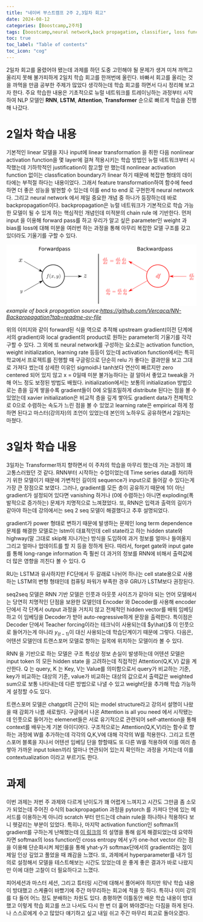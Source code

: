 ```yaml
---
title: "네이버 부스트캠프 2주 2,3일차 회고"
date: 2024-08-12
categories: [Boostcamp,2주차]
tags: [boostcamp,neural network,back propagation, classifier, loss function]
toc: true
toc_label: "Table of contents"
toc_icon: "cog"
---
```


2일차 회고를 올렸어야 됐는데 과제를 하던 도중 고민해야 될 문제가 생겨 미쳐 까먹고 올리지 못해 불가피하게 2일치 학습 회고를 한꺼번에 올린다. 바빠서 회고를 올리는 것을 까먹을 만큼 공부한 주제가 많았다 생각하는데 학습 회고를 하면서 다시 정리해 보고자 한다.
주요 학습한 내용은 기초적으로 뉴럴 네트워크를 트레이닝하는 과정부터 시작하여 NLP 모델인 **RNN**, **LSTM**, **Attention**, **Transformer** 순으로 빠르게 학습을 진행해 나갔다.

# 2일차 학습 내용

기본적인 linear 모델을 지나 input에 linear transformation 을 취한 다음 nonlinear activation function을 몇 layer에 걸쳐 적용시키는 학습 방법인 뉴럴 네트워크부터 시작했는데 기하학적인 justification이 참고할 만 했는데 nonlinear activation function
없이는 classfication boundary가 linear 하기 때문에 복잡한 형태의 데이타에는 부적절 하다는 내용이었다. 그래서 feature transformation하여 함수에 feed하면 더 좋은 성능을 발현할 수 있는데 이를 end to end 로 구현한게 neural network다. 그리고 neural network
에서 제일 중요한 개념 중 하나가 등장하는데 바로 backpropagation이다. backpropagation은 뉴럴 네트워크가 기본적으로 학습 가능한 모델이 될 수 있게 하는 핵심적인 개념인데 미적분의 chain rule 에 기반한다. 먼저 input 을 이용해 forward pass를 하고 우리가 알고 싶은 parameter인
weight 과 bias를 loss에 대해 미분을 여러번 하는 과정을 통해 아무리 복잡한 모델 구조를 갖고 있더라도 기울기를 구할 수 있다.  


![back-pro](/assets/68747470733a2f2f63646e2d696d616765732d312e6d656469756d2e636f6d2f6d61782f313630302f312a71314d374c47694454697277552d344c634671375f512e706e67.png) _example of back propagation source:https://github.com/Vercaca/NN-Backpropagation?tab=readme-ov-file_


위의 이미지와 같이 forward된 식을 역으로 추적해 upstream gradient(이전 단계에서의 gradient)와 local gradient의 product로 원하는 parameter의 기울기를 각각 구할 수 있다. 그 외에 또 neural network를 구성하는 요소로는 activation function, weight initialization, learning rate 등등이 있는데
activation function에서는 특히 학교에서 프로젝트를 진행할 때 구글링으로 단순히 relu 가 좋다는 결과만을 보고 그대로 가져다 썼는데 상세한 이유인 sigmoid나 tanh보다 연산이 빠르지만 zero centered 되어 있지 않고 x = 0일때 미분 불가능하다는 걸 알아서 좋았고 tweak을 가해 어느 정도 보정된 방법도 배웠다.
initialization에서는 보통의 initialization 방법으로는 층을 깊게 쌓을수록 gradient들이 0에 오밀조밀하게 distribute 된다는 점을 볼 수 있었는데 xavier initialization은 비교적 층을 깊게 쌓아도 gradient data가 전체적으로 0으로 수렴하는 속도가 느린 점을 볼 수 있었고 learning rate은 empirical 하게 
정하면 된다고 마스터(강의자)의 조언이 있었는데 본인의 노하우도 공유하면서 2일차는 마쳤다.

# 3일차 학습 내용

3일차는 Transformer까지 향하면서 이 주차의 학습을 마무리 했는데 가는 과정이 꽤 고통스러웠던 것 같다. RNN부터 시작하는 수업이었는데 Time series data를 처리하기 위한 모델이기 때문에 가변적인 길이의 sequence가 input으로 들어갈 수 있다는게 가장 큰 장점으로 보였다. 그러나, gradient를 모든 층이 공유하기 때문에 1이 아닌 gradient가 
설정되어 있다면 vanishing 하거나 (0에 수렴하는) 아니면 exploding(폭발적으로 증가하는) 문제가 치명적으로 느껴졌었다. 또, RNN은 입력과 출력의 길이가 같아야 하는데 강의에서는 seq 2 seq 모델이 해결했다고 추후 설명되었다. 

gradient가 power 형태로 변하기 때문에 발생하는 문제인 long term dependence 문제를 해결한 모델로는 lstm이 대표적인데 cell state라고 하는 hidden state와 
highway(말 그대로 skip해 지나가는) 방식을 도입하여 과거 정보를 얼마나 들여올지 그리고 얼마나 업데이트를 할 지 등을 정하게 된다. 따라서, forget gate와 input gate 를 통해 long-range information 즉 훨씬 더 과거의 정보를 RNN에 비해서 출력값에 더 많은 영향을 끼친다 볼 수 있다. G

RU는 LSTM과 유사하지만 FC단에서 두 갈래로 나뉘어
하나는 cell state용으로 사용하는 LSTM의 변형 형태인데 컴퓨팅 파워가 부족한 경우 GRU가 LSTM보다 권장된다. 

seq2seq 모델은 RNN 기반 모델은 인풋과 아웃풋 사이즈가 같아야 되는 언어 모델에서는 당연히 치명적인 단점을 보완한 모델인데 Encoder 와 Decoder를 사용해 encoder 단에서 각 단계서 output 과정을 거치지 않고 전체적인 hidden vector를 배워 임베딩하고 이 임베딩을 Decoder가 받아 auto-regressive하게 문장을 출력한다. 특이점은 Decoder 단에서 Teacher forcing이라는 테크닉이 사용되는데 $y\hat{}$ 이 인풋으로 들어가는게 아니라 $y_(t-1)$이 대신 사용되는데 학습단계이기 때문에 그렇다. 다음은, 어텐션 모델인데 트랜스포머 모델로 향하는 길목에 위치하는 모델이라 볼 수 있다.

RNN 을 기반으로 하는 모델은 구조 특성상 정보 손실이 발생하는데 어텐션 모델은 input token 의 모든 hidden state 을 고려하는데 직접적인 Attention(Q,K,V) 값을 계산한다. Q 는 query, K 는 Key, V는 Value를 의미함으로서 query가 비교하는 기준, key가 비교하는 대상의 기준, value가 비교하는 대상의 값으로서 출력값은 weighted sum으로 보통 나타내는데 다른 방법으로 나낼 수 있고 weight단을 추가해 학습 가능하게 설정할 수도 있다.  

트랜스포머 모델은 chatgpt의 근간이 되는 model structure라고 강의서 설명이 나왔을 때 감회가 나름 새로웠다. 구글에서 나온 Attention is all you need 에서 시작됐는데 인풋으로 들어가는 elemenet들은 서로 유기적으로 관련되어 self-attention을 통해 context를 배우는게 기본 아이디어다. 구조적으로는 Attention(Q,K,V)라는 함수로 향하는 과정에 W를 추가하는데 각각의 Q,K,V에 대해 각각의 W를 적용한다. 그리고 트랜스포머 블록을 지나서 어텐션 임베딩 단을 향할때도 또 다른 W를 적용하여 이를 여러 층 쌓아 가까운 input token끼리 얼마나 연관되어 있는지 확인하는 과정을 거치는데 이를 contextualization 이라고 부르기도 한다.  

# 과제

이번 과제는 저번 주 과제와 다르게 난이도가 꽤 어렵게 느껴지고 시간도 그만큼 좀 소모가 되었는데 주어진 수식의 backpropagation 과정을 pytorch 를 가져다 안에 있는 메서드를 이용하는게 아니라 scratch 부터 만드는데 chain rule을 하나하나 적용하다 보니 헷갈리는 부분이 있었다. 특히나, 마지막 activation function인 softmax의 gradient를 구하는게 난해했는데 [이 링크의]([https://towardsdatascience.com/derivative-of-the-softmax-function-and-the-categorical-cross-entropy-loss-ffceefc081d1](https://www.michaelpiseno.com/blog/2021/softmax-gradient/)) 의 설명을 통해 쉽게 해결되었는데 요약하자면 softmax의 loss function인 cross entropy 에서 y가 one-hot vector 라는 점을 이용해 단순화시켜 체인룰을 통해 yhat-y가 softmax단에서의 gradient라는 점이 제일 인상 깊었고 풀었을 때 쾌감을 느꼈다. 또, 과제에서 hyperparameter를 내가 임의로 설정해서 모델을 테스트해보는 시간도 있었는데 운 좋게 좋은 결과가 바로 나왔지만 이에 대한 고찰이 더 필요하다고 느꼈다.

피어세션과 마스터 세션, 그리고 튜터링 시간에 대해서 풀어써야 하지만 워낙 학습 내용이 방대했고 스케쥴이 바빴기에 주간 마무리하는 회고에 적을 듯 하다. 특히나 이미 강의를 다 들어 어느 정도 분배하는 차원도 있다. 총평하면 이틀동안 배운 학습 내용이 방대했고 이렇게 학습 회고를 쓰고 나서도 다시 한 번 더 훑어 봐야겠다는 다짐을 하게 된다. 나 스스로에게 수고 많았다 얘기하고 싶고 내일 쉬고 주간 마무리 회고로 돌아오겠다.
